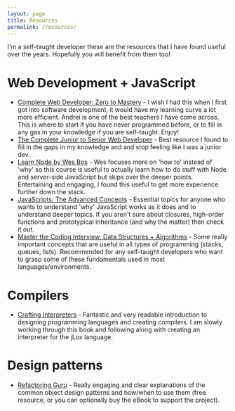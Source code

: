 ```yaml
---
layout: page
title: Resources
permalink: /resources/
---
```


I'm a self-taught developer these are the resources that I have found useful over the years. Hopefully you will benefit from them too!

# Web Development + JavaScript

* [Complete Web Developer: Zero to Mastery](https://www.udemy.com/course/the-complete-web-developer-zero-to-mastery/) - I wish I had this when I first got into software
development, it would have my learning curve a lot more efficient. Andrei is one of the best
teachers I have come across. This is where to start if you have never programmed before, or to fill
 in any gas in your knowledge if you are self-taught. Enjoy!
* [The Complete Junior to Senior Web Developer](https://www.udemy.com/course/the-complete-junior-to-senior-web-developer-roadmap/) - Best resource I found to fill in the gaps
in my knowledge and and stop feeling like I was a junior dev.
* [Learn Node by Wes Bos](https://learnnode.com/?utm_source=wesboscom&utm_medium=blog&utm_campaign=launchpost) - Wes focuses more on 'how to' instead of 'why' so this course is useful 
to actually learn how to do stuff with Node and server-side JavaScript but skips over the deeper
points. Entertaining and engaging, I found this useful to get more experience further down
the stack.
* [JavaScripts: The Advanced Concepts](https://www.udemy.com/course/advanced-javascript-concepts/) - Essential
topics for anyone who wants to understand 'why' JavaScript works as it does and to understand
deeper topics. If you aren't sure about closures, high-order functions and prototypical inheritance (and why the matter) then check it out.
 * [Master the Coding Interview: Data Structures + Algorithms](https://www.udemy.com/course/master-the-coding-interview-data-structures-algorithms/) -
  Some really important concepts that are useful in all types of programming (stacks, queues, lists).
  Recommended for any self-taught developers who want to grasp some of these fundamentals used in most languages/environments.

# Compilers

* [Crafting Interpreters](https://craftinginterpreters.com/) - Fantastic and very readable
introduction to designing programming languages and creating compilers.
I am slowly working through this book and following along with creating an interpreter for the jLox language.

# Design patterns

* [Refactoring Guru](https://refactoring.guru/design-patterns/catalog) - Really engaging and 
clear explanations of the common object design patterns and how/when to use them (free resource, or you
can optionally buy the eBook to support the project).